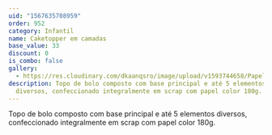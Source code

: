 ```yaml
---
uid: "1567635708959"
order: 952
category: Infantil
name: Caketopper em camadas
base_value: 33
discount: 0
is_combo: false
gallery:
  - https://res.cloudinary.com/dkaanqsro/image/upload/v1593744658/Papelaria%20infantil/Caketopper_3_1_dtv1y9.jpg
description: Topo de bolo composto com base principal e até 5 elementos
  diversos, confeccionado integralmente em scrap com papel color 180g.
---
```

Topo de bolo composto com base principal e até 5 elementos diversos, confeccionado integralmente em scrap com papel color 180g.